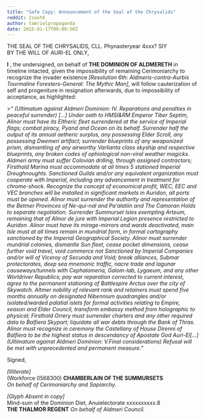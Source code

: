 ```yaml
---
title: "Safe Copy: Announcement of the Seal of the Chrysalids"
reddit: 2soot6
author: tamrielpropaganda
date: 2015-01-17T00:09:50Z
---
```


THE SEAL OF THE CHRYSALIDS, CLL. Phynasteryear 4xxx? SIY  
BY THE WILL OF AURI-EL ONLY,  


**I** , the undersigned, on behalf of **THE DOMINION OF ALDMERETH** in timeline intacted, given the impossibility of remaining Cerimoniarchy to recognize the invader existence *[Resolution 6th: Aldmeris-contra-Aurbis Tourmaline Foresters-General: The Mythic Man]*, will follow cauterization of self and progeniture in resignation afterwards, due to impossibility of acceptance, as highlighted:


&gt;*“ (Ultimatum against Aldmeri Dominion: IV. Reparations and penalties in peaceful surrender) [...] Under oath to HMSI&amp;RM Emperor Tiber Septim, Alinor must have its Eltheric fleet surrendered at the service of Imperial flags; combat piracy, Pyand and Ocean on its behalf. Surrender half the output of its annual aetheric surplus, any possessing Elder Scroll, any possessing Dwemeri artifact; surrender blueprints of any weaponized prism, dismantling of any airworthy Varlianta class skyship and respective blueprints, any broken codes of ophiological non-viral weather magicks. Aldmeri army must suffer Colovian drilling, through assigned contractors; Firsthold Marina must accommodate at all times 5 stationed Imperial Dreughnoughts. Sanctioned Guilds and/or any equivalent organization must cooperate with Imperial, including any advancement in treatment for chrome-shock. Recognize the concept of economical profit, WEC, EEC and VEC branches will be installed in significant markets in Auridon, all ports must be opened. Alinor must surrender the authority and representation of the Betmer Provinces of Ne-qui-nal and Pa'alatiin and The Camoran Holds to separate negotiation. Surrender Summurset Isles exempting Arteum, remaining that of Alinor de jure with Imperial Legion presence restricted to Auridon. Alinor must have its mirage-mirrors and wards deactivated, main Isle must at all times remain in mundrial form, in formal cartography sanctioned by the Imperial Geographical Society. Alinor must surrender mundrial colonies, dismantle Sun fleet, cease pocket dimensions, cease further void travel, void commerce not Sanctioned by Imperial Companies and/or will of Viceroy of Secunda and Void; break alliances, Submar protectorates, deep sea mnemonic traffic, nacre trade and lagunar causeways/tunnels with Cephalomeria, Galom-lab, Lygaeum, and any other Worldriver Republics; pay war reparation corrected to current interest, agree to the permanent stationing of Battlespire Arctus over the city of Skywatch. Altmer nobility of relevant rank and retainers must spend five months annually on designated Nibennium quadrangles and/or isolated/warded palatial islets for formal activities relating to Empire, season and Elder Council, transform embassy method from holographic to physical; Firsthold Orrery must surrender charters and any other required data to Balfiera Skyport; liquidate all war debts through the Bank of Thras. Alinor must recognize in ceremony the Castellany of House Direnni of Balfiera to be the highest status in descendancy of Apostate God Auri-El[...] (Ultimatum against Aldmeri Dominion: V.Final considerations) Refusal will be met with unprecedented and permanent measure.”* 
 
Signed,  

*[Illiterate]*  
(Workforce 0568300) **CHAMBERLAIN OF THE SUMMURSETS**  
*On behalf of Cerimoniarchy and Sapiarchy.*  

*[Glyph Absent in copy]*  
Mind-sum of the Dominion Diet, Anuielectorate xxxxxxxxxx.8  
 **THE THALMOR REGENT** *On behalf of Aldmeri Council.*  





